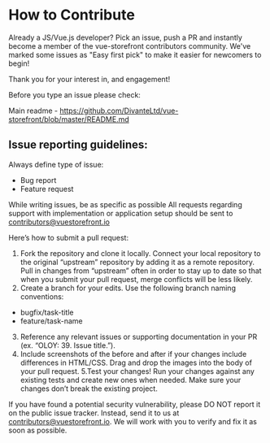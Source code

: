# How to Contribute

Already a JS/Vue.js developer? Pick an issue, push a PR and instantly become a member of the vue-storefront contributors community.
We've marked some issues as "Easy first pick" to make it easier for newcomers to begin!

Thank you for your interest in, and engagement!

Before you type an issue please check:

Main readme - https://github.com/DivanteLtd/vue-storefront/blob/master/README.md

## Issue reporting guidelines:

Always define type of issue:
* Bug report
* Feature request

While writing issues, be as specific as possible
All requests regarding support with implementation or application setup should be sent to contributors@vuestorefront.io

Here’s how to submit a pull request:

1. Fork the repository and clone it locally. Connect your local repository to the original “upstream” repository by adding it as a remote repository. Pull in changes from “upstream” often in order to stay up to date so that when you submit your pull request, merge conflicts will be less likely.
2. Create a branch for your edits. Use the following branch naming conventions:
 * bugfix/task-title
 * feature/task-name
3. Reference any relevant issues or supporting documentation in your PR (ex. “OLOY: 39. Issue title.”).
4. Include screenshots of the before and after if your changes include differences in HTML/CSS. Drag and drop the images into the body of your pull request.
5.Test your changes! Run your changes against any existing tests and create new ones when needed. Make sure your changes don’t break the existing project.

If you have found a potential security vulnerability, please DO NOT report it on the public issue tracker. Instead, send it to us at contributors@vuestorefront.io. We will work with you to verify and fix it as soon as possible.

